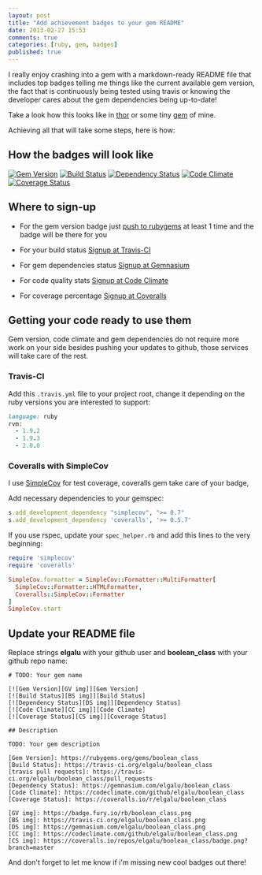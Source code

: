 ```yaml
---
layout: post
title: "Add achievement badges to your gem README"
date: 2013-02-27 15:53
comments: true
categories: [ruby, gem, badges]
published: true
---
```

I really enjoy crashing into a gem with a markdown-ready README file that includes top badges telling me things like the current available gem version, the fact that is continuously being tested using travis or knowing the developer cares about the gem dependencies being up-to-date!

Take a look how this looks like in [thor][] or some tiny [gem][boolean_class] of mine.

Achieving all that will take some steps, here is how:

## How the badges will look like

[![Gem Version][GV img]][Gem Version]
[![Build Status][BS img]][Build Status]
[![Dependency Status][DS img]][Dependency Status]
[![Code Climate][CC img]][Code Climate]
[![Coverage Status][CS img]][Coverage Status]

## Where to sign-up

+ For the gem version badge just [push to rubygems] at least 1 time and the badge will be there for you

+ For your build status [Signup at Travis-CI](https://travis-ci.org/profile)

+ For gem dependencies status [Signup at Gemnasium](https://gemnasium.com/users/auth/github)

+ For code quality stats [Signup at Code Climate](https://codeclimate.com/github/signup)

+ For coverage percentage [Signup at Coveralls](https://coveralls.io/repos/new)

## Getting your code ready to use them

Gem version, code climate and gem dependencies do not require more work on your side besides pushing your updates to github, those services will take care of the rest.

### Travis-CI

Add this `.travis.yml` file to your project root, change it depending on the ruby versions you are interested to support:

```ruby
language: ruby
rvm:
  - 1.9.2
  - 1.9.3
  - 2.0.0
```

### Coveralls with SimpleCov

I use [SimpleCov] for test coverage, coveralls gem take care of your badge,

Add necessary dependencies to your gemspec:

```ruby
s.add_development_dependency "simplecov", ">= 0.7"
s.add_development_dependency 'coveralls', '>= 0.5.7'
```

If you use rspec, update your `spec_helper.rb` and add this lines to the very beginning:

```ruby
require 'simplecov'
require 'coveralls'

SimpleCov.formatter = SimpleCov::Formatter::MultiFormatter[
  SimpleCov::Formatter::HTMLFormatter,
  Coveralls::SimpleCov::Formatter
]
SimpleCov.start
```

## Update your README file

Replace strings __elgalu__ with your github user and __boolean_class__ with your github repo name:

    # TODO: Your gem name

    [![Gem Version][GV img]][Gem Version]
    [![Build Status][BS img]][Build Status]
    [![Dependency Status][DS img]][Dependency Status]
    [![Code Climate][CC img]][Code Climate]
    [![Coverage Status][CS img]][Coverage Status]

    ## Description

    TODO: Your gem description

    [Gem Version]: https://rubygems.org/gems/boolean_class
    [Build Status]: https://travis-ci.org/elgalu/boolean_class
    [travis pull requests]: https://travis-ci.org/elgalu/boolean_class/pull_requests
    [Dependency Status]: https://gemnasium.com/elgalu/boolean_class
    [Code Climate]: https://codeclimate.com/github/elgalu/boolean_class
    [Coverage Status]: https://coveralls.io/r/elgalu/boolean_class

    [GV img]: https://badge.fury.io/rb/boolean_class.png
    [BS img]: https://travis-ci.org/elgalu/boolean_class.png
    [DS img]: https://gemnasium.com/elgalu/boolean_class.png
    [CC img]: https://codeclimate.com/github/elgalu/boolean_class.png
    [CS img]: https://coveralls.io/repos/elgalu/boolean_class/badge.png?branch=master

And don't forget to let me know if i'm missing new cool badges out there!


[thor]: https://github.com/wycats/thor#thor
[boolean_class]: https://github.com/elgalu/boolean_class#booleanclass
[push to rubygems]: http://guides.rubygems.org/command-reference/#gem_push
[SimpleCov]: https://github.com/colszowka/simplecov

[GV img]: https://badge.fury.io/rb/boolean_class.png
[BS img]: https://travis-ci.org/elgalu/boolean_class.png
[DS img]: https://gemnasium.com/elgalu/boolean_class.png
[CC img]: https://codeclimate.com/github/elgalu/boolean_class.png
[CS img]: https://coveralls.io/repos/elgalu/boolean_class/badge.png?branch=master

[Gem Version]: https://rubygems.org/gems/boolean_class
[Build Status]: https://travis-ci.org/elgalu/boolean_class
[travis pull requests]: https://travis-ci.org/elgalu/boolean_class/pull_requests
[Dependency Status]: https://gemnasium.com/elgalu/boolean_class
[Code Climate]: https://codeclimate.com/github/elgalu/boolean_class
[Coverage Status]: https://coveralls.io/r/elgalu/boolean_class
